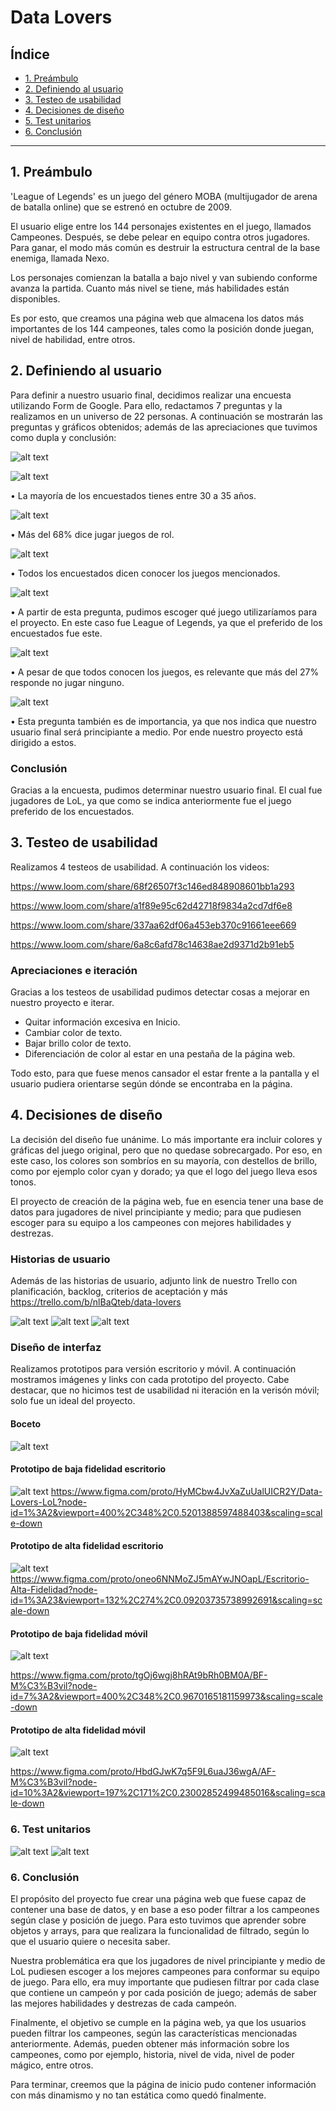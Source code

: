 # Data Lovers

## Índice

* [1. Preámbulo](#1-preámbulo)
* [2. Definiendo al usuario](#2-definiendo-al-usuario)
* [3. Testeo de usabilidad](#3-testeo-de-usabilidad)
* [4. Decisiones de diseño](#4-decisiones-de-diseño)
* [5. Test unitarios](#5-test-unitarios)
* [6. Conclusión](#6-conclusion)


***

## 1. Preámbulo

'League of Legends' es un juego del género MOBA (multijugador de arena de batalla online) que se estrenó en octubre de 2009. 

El usuario elige entre los 144 personajes existentes en el juego, llamados Campeones. Después, se debe pelear en equipo contra otros jugadores. Para ganar, el modo más común es destruir la estructura central de la base enemiga, llamada Nexo.

Los personajes comienzan la batalla a bajo nivel y van subiendo conforme avanza la partida. Cuanto más nivel se tiene, más habilidades están disponibles. 

Es por esto, que creamos una página web que almacena los datos más importantes de los 144 campeones, tales como la posición donde juegan, nivel de habilidad, entre otros.

## 2. Definiendo al usuario

Para definir a nuestro usuario final, decidimos realizar una encuesta utilizando Form de Google. Para ello, redactamos 7 preguntas y la realizamos en un universo de 22 personas. A continuación se mostrarán las preguntas y gráficos obtenidos; además de las apreciaciones que tuvimos como dupla y conclusión:

![alt text](/src/Images/Encuesta/Preguna1.png)

![alt text](/src/Images/Encuesta/Pregunta2.png)

•	La mayoría de los encuestados tienes entre 30 a 35 años.

![alt text](/src/Images/Encuesta/Pregunta3.png)

•	Más del 68% dice jugar juegos de rol.

![alt text](/src/Images/Encuesta/Pregunta4.png)

•	Todos los encuestados dicen conocer los juegos mencionados. 

![alt text](/src/Images/Encuesta/Pregunta5.png)

•	A partir de esta pregunta, pudimos escoger qué juego utilizaríamos para el proyecto. En este caso fue League of Legends, ya que el preferido de los encuestados fue este.

![alt text](/src/Images/Encuesta/Pregunta6.png)

•	A pesar de que todos conocen los juegos, es relevante que más del 27% responde no jugar ninguno.

![alt text](/src/Images/Encuesta/Pregunta7.png)

•	Esta pregunta también es de importancia, ya que nos indica que nuestro usuario final será principiante a medio. Por ende nuestro proyecto está dirigido a estos.

### Conclusión

Gracias a la encuesta, pudimos determinar nuestro usuario final. El cual fue jugadores de LoL, ya que como se indica anteriormente
fue el juego preferido de los encuestados.

## 3. Testeo de usabilidad

Realizamos 4 testeos de usabilidad. A continuación los videos:

https://www.loom.com/share/68f26507f3c146ed848908601bb1a293

https://www.loom.com/share/a1f89e95c62d42718f9834a2cd7df6e8

https://www.loom.com/share/337aa62df06a453eb370c91661eee669

https://www.loom.com/share/6a8c6afd78c14638ae2d9371d2b91eb5


### Apreciaciones e iteración

Gracias a los testeos de usabilidad pudimos detectar cosas a mejorar en nuestro proyecto e iterar. 
  - Quitar información excesiva en Inicio.
  - Cambiar color de texto.
  - Bajar brillo color de texto.  
  - Diferenciación de color al estar en una pestaña de la página web.

  Todo esto, para que fuese menos cansador el estar frente a la pantalla y el usuario pudiera orientarse según dónde se encontraba
  en la página.

## 4. Decisiones de diseño

La decisión del diseño fue unánime. Lo más importante era incluir colores y gráficas del juego original, pero que no quedase
sobrecargado. Por eso, en este caso, los colores son sombríos en su mayoría, con destellos de brillo, como por ejemplo color
cyan y dorado; ya que el logo del juego lleva esos tonos.

El proyecto de creación de la página web, fue en esencia tener una base de datos para jugadores de nivel principiante y medio; para
que pudiesen escoger para su equipo a los campeones con mejores habilidades y destrezas.

### Historias de usuario

Además de las historias de usuario, adjunto link de nuestro Trello con planificación, backlog, criterios de aceptación y más
https://trello.com/b/nlBaQteb/data-lovers


![alt text](/src/Images/persona1.png)
![alt text](/src/Images/persona2.png)
![alt text](/src/Images/persona3.png)


### Diseño de interfaz

Realizamos prototipos para versión escritorio y móvil. A continuación mostramos imágenes y links con cada prototipo del proyecto. Cabe destacar, que no hicimos test de usabilidad ni iteración en la verisón móvil; solo fue un ideal del proyecto. 

#### Boceto

![alt text](/src/Images/boceto1.png)

#### Prototipo de baja fidelidad escritorio

![alt text](/src/Images/prototipobajafidelidad1.png)
https://www.figma.com/proto/HyMCbw4JvXaZuUalUICR2Y/Data-Lovers-LoL?node-id=1%3A2&viewport=400%2C348%2C0.5201388597488403&scaling=scale-down


#### Prototipo de alta fidelidad escritorio

![alt text](/src/Images/prototipoaltafidelidad1.png)
https://www.figma.com/proto/oneo6NNMoZJ5mAYwJNOapL/Escritorio-Alta-Fidelidad?node-id=1%3A23&viewport=132%2C274%2C0.09203735738992691&scaling=scale-down

#### Prototipo de baja fidelidad móvil

![alt text](/src/Images/prototipobajamovil.png)

https://www.figma.com/proto/tgOj6wgj8hRAt9bRh0BM0A/BF-M%C3%B3vil?node-id=7%3A2&viewport=400%2C348%2C0.9670165181159973&scaling=scale-down

#### Prototipo de alta fidelidad móvil

![alt text](/src/Images/prototipoaltamovil.png)

https://www.figma.com/proto/HbdGJwK7q5F9L6uaJ36wgA/AF-M%C3%B3vil?node-id=10%3A2&viewport=197%2C171%2C0.23002852499485016&scaling=scale-down

### 6. Test unitarios

![alt text](/src/Images/testunitario1.png)
![alt text](/src/Images/testunitario2.png)

### 6. Conclusión

El propósito del proyecto fue crear una página web que fuese capaz de contener una base de datos, y en base a eso poder filtrar a los campeones según clase y posición de juego. Para esto tuvimos que aprender sobre objetos y arrays, para que realizara la funcionalidad de filtrado, según lo que el usuario quiere o necesita saber.

Nuestra problemática era que los jugadores de nivel principiante y medio de LoL pudiesen escoger a los mejores campeones para conformar su equipo de juego. Para ello, era muy importante que pudiesen filtrar por cada clase que contiene un campeón y por cada posición de juego; además de saber las mejores habilidades y destrezas de cada campeón. 

Finalmente, el objetivo se cumple en la página web, ya que los usuarios pueden filtrar los campeones, según las características mencionadas anteriormente. Además, pueden obtener más información sobre los campeones, como por ejemplo, historia, nivel de vida, nivel de poder mágico, entre otros.

Para terminar, creemos que la página de inicio pudo contener información con más dinamismo y no tan estática como quedó finalmente. 



